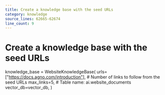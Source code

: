 ```yaml
---
title: Create a knowledge base with the seed URLs
category: knowledge
source_lines: 62665-62674
line_count: 9
---
```


# Create a knowledge base with the seed URLs
knowledge_base = WebsiteKnowledgeBase(
    urls=["https://docs.agno.com/introduction"],
    # Number of links to follow from the seed URLs
    max_links=5,
    # Table name: ai.website_documents
    vector_db=vector_db,
)


